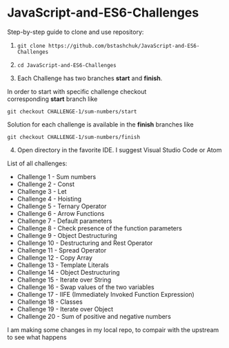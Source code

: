 # JavaScript-and-ES6-Challenges


Step-by-step guide to clone and use repository:

1. `git clone https://github.com/bstashchuk/JavaScript-and-ES6-Challenges`

2. `cd JavaScript-and-ES6-Challenges`

3. Each Challenge has two branches **start** and **finish**.

In order to start with specific challenge checkout corresponding **start** branch like

`git checkout CHALLENGE-1/sum-numbers/start`

Solution for each challenge is available in the **finish** branches like

`git checkout CHALLENGE-1/sum-numbers/finish`

4. Open directory in the favorite IDE. I suggest Visual Studio Code or Atom


List of all challenges:

- Challenge 1 - Sum numbers
- Challenge 2 - Const
- Challenge 3 - Let
- Challenge 4 - Hoisting
- Challenge 5 - Ternary Operator
- Challenge 6 - Arrow Functions
- Challenge 7 - Default parameters
- Challenge 8 - Check presence of the function parameters
- Challenge 9 - Object Destructuring
- Challenge 10 - Destructuring and Rest Operator
- Challenge 11 - Spread Operator
- Challenge 12 - Copy Array
- Challenge 13 - Template Literals
- Challenge 14 - Object Destructuring
- Challenge 15 - Iterate over String
- Challenge 16 - Swap values of the two variables
- Challenge 17 - IIFE (Immediately Invoked Function Expression)
- Challenge 18 - Classes
- Challenge 19 - Iterate over Object
- Challenge 20 - Sum of positive and negative numbers

I am making some changes in my local repo, to compair with the upstream to see what happens
